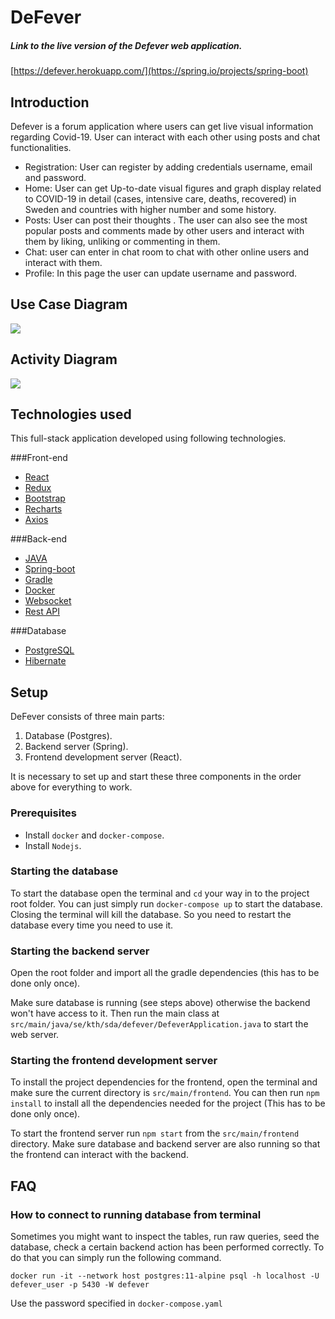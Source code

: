 # DeFever

##### Link to the live version of the Defever web application. 

[https://defever.herokuapp.com/](https://spring.io/projects/spring-boot)


## Introduction

Defever is a forum application where users can get live visual information regarding Covid-19. User can interact with each other using posts and chat functionalities.

- Registration: User can register by adding credentials username, email and password. 
- Home: User can get Up-to-date visual figures and graph display related to COVID-19 in detail (cases, intensive care, deaths, recovered) in Sweden and countries with higher number and some history.
- Posts: User can post their thoughts . The user can also see the most popular posts and comments made by other users and interact with them by liking, unliking or commenting in them.
- Chat: user can enter in chat room to chat with other online users and interact with them.
- Profile: In this page the user can update username and password. 

## Use Case Diagram

![](https://www.plantuml.com/plantuml/img/ZLHDRzim3BthL_2u7PnXnmr1q216WG4T1hHexupDsaHaoP3ePC6s_pxQTTocjHFxO0XyZuyKFtGJ1OCqbJN6qhE0U0XSb08v1yg4lJF2OWbIkgKzXNLTGmAFaM23-aiPYu2LYJjsDUe9QinsMD237DMfbK1NM3AOYG-jN-YFAGfkLS8CdBSX_XZGxzETBzZ15xYdWgDG-FnYVgB0pqVO1Ch92QEDFR3ECefHXHnJtjlk2NEmA1G5Dh-UVgJ9rs-GQ_GUltk171rEAezr8ZvH2e5hgYs529h5mw6DTig0wG1eBTG-IjGCCrzLcak4xL5lRMcFBgEU_1Dt1DXHNvcdwAoObgDnbgTPgIhAHrGxiMwaL7VlxB7dRaeKiBmdEB2KuAMa3cT7q6ZzuolF5GIsAt5EWZoKKSlk6utzpvYsOv0aOwtuQ8B5OZNQ7VWEooMxp3OvhLPZdil5udtxEYVwBUHozHaIkT3F2nWi_tQtUDliw_JBap2aD7SQvX9RqM4_XYWJOpHXFzDuNzapRAnVembSdTMhZ77TcTCzapSUOyPMpE1CQeziqhXvehBzmfqEPonpenlGlj3_0G00)

## Activity Diagram

![](https://www.plantuml.com/plantuml/img/dLJ1JiCm3BtdAtmSXsdY29DWqmO22GJYi7lKU6r4cbI9ksb_ZvEEjgFhD95JQpy_Fpjs5e6afxeqGf0cWx36PzoXNrOLJ66PaTvfEi1QozpBKeW45teBapUNvwX0sySRe08jJAox4S37OuMIqcS4liWTWimoLrjgiGSC3JYUU-RITfx-qGJig9Bt2tCT2FqHO9NUzlB0lj2iUxAHHYl8F2gqfAK9d4k7Zchw09nqBfe4ANz39OvwarPNugVCSQYJLKW5gu_DwtfwUvTC5lTXfYJ9XZJ6Vxf0uJn1T6yqxg6Ac956980qfhKaSAypaULTVcDop4JcoXB7sXgnJsL5Xy4DjVcYtjcHvCJ3VPI4QjuQUsrhJUrDjDBUzFNIbePpg0COZb7_a9ZYBWgy75_Rlmp3UjPeaAwlgAR2-VF-orfKoZEefj-CF-fQNsF_7S1L8MbaWAEBcyRBkDTK99jZZ8Swe0-z6VPkonirpc9pxE_Pl1llCojuRifN7GBgIdM3DbPPOsl-JxUUNmvNKs_LVzUSNofN2R7W87xTVW00)

## Technologies used

This full-stack application developed using following technologies. 

###Front-end
- [React](https://reactjs.org)
- [Redux](https://redux.js.org/)
- [Bootstrap](https://getbootstrap.com/)
- [Recharts](https://recharts.org/)
- [Axios](https://github.com/axios/axios)

###Back-end
- [JAVA](https://www.java.com/)
- [Spring-boot](https://spring.io/projects/spring-boot)
- [Gradle](https://gradle.org/)
- [Docker](https://www.docker.com/)
- [Websocket](https://www.websocket.org/)
- [Rest API](https://restfulapi.net/)

###Database 

- [PostgreSQL](https://www.postgresql.org)
- [Hibernate](hhttps://hibernate.org/)


## Setup

DeFever consists of three main parts:

1. Database (Postgres).
2. Backend server (Spring).
3. Frontend development server (React).

It is necessary to set up and start these three components in the order above for everything to work.

### Prerequisites

- Install `docker` and `docker-compose`.
- Install `Nodejs`.

### Starting the database

To start the database open the terminal and `cd` your way in to the project root folder. You can just simply run
`docker-compose up` to start the database. Closing the terminal will kill the database. So you need to restart the database every time you need to use it.

### Starting the backend server

Open the root folder and import all the gradle dependencies (this has to be done only once).

Make sure database is running (see steps above) otherwise the backend won't have access to it. Then run the main class at `src/main/java/se/kth/sda/defever/DefeverApplication.java` to start the web server.

### Starting the frontend development server

To install the project dependencies for the frontend, open the terminal and make sure the current directory is `src/main/frontend`. You can then run `npm install` to install all the dependencies needed for the project (This has to be done only once).

To start the frontend server run `npm start` from the `src/main/frontend` directory. Make sure database and backend server are also running so that the frontend can interact with the backend.  

## FAQ

### How to connect to running database from terminal

Sometimes you might want to inspect the tables, run raw queries, seed the database, check a certain backend action has been performed correctly. To do that you can simply run the following command.

`docker run -it --network host postgres:11-alpine psql -h localhost -U defever_user -p 5430 -W defever`

Use the password specified in `docker-compose.yaml`
